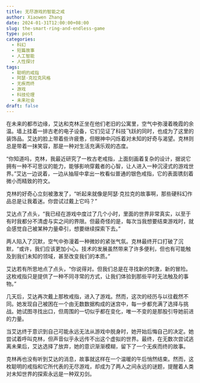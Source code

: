 ```yaml
---
title: 无尽游戏的智能之戒
author: Xiaowen Zhang
date: 2024-01-31T12:00:00+08:00
slug: the-smart-ring-and-endless-game
type: post
categories:
  - 科幻
  - 短篇故事
  - 人工智能
  - 人性探讨
tags:
  - 聪明的戒指
  - 阿瑟·克拉克风格
  - 无疾而终
  - 游戏
  - 科技伦理
  - 未来社会
draft: false
---
```


在未来的都市边缘，艾达和克林正坐在他们老旧的公寓里，空气中弥漫着晚霞的余温。墙上挂着一排古老的电子设备，它们见证了科技飞跃的同时，也成为了这里的装饰品。艾达的脸上带着些许疲惫，但眼神中闪烁着对未知的好奇与渴望。克林则总是带着一抹笑容，那是一种对生活充满乐观的态度。

“你知道吗，克林，我最近研究了一枚古老戒指，上面刻画着复杂的设计，据说它拥有一种不可思议的能力，能够影响穿戴者的心智，让人进入一种沉浸式的游戏世界。”艾达一边说着，一边从抽屉中拿出一枚看似普通的银色戒指，它的表面镌刻着微小而精致的符文。

克林的好奇心立刻被激发了，“听起来就像是阿瑟·克拉克的故事啊，那些硬科幻作品总是让我着迷。你尝试过戴上它吗？”

艾达点了点头，“我已经在游戏中度过了几个小时，里面的世界非常真实，以至于有时我都分不清虚与实之间的界限。但最奇怪的是，每次当我想要结束游戏时，就会感觉自己被某种力量牵引，想要继续探索下去。”

两人陷入了沉默，空气中弥漫着一种微妙的紧张气氛。克林最终开口打破了沉默，“或许，我们应该更加小心。技术的发展虽然带来了许多便利，但也有可能触及到我们未知的领域，甚至改变我们的本质。”

艾达若有所思地点了点头，“你说得对。但我们总是在寻找新的刺激，新的冒险。这枚戒指只是提供了一种不同寻常的方式，让我们体验到那些平时无法触及的事物。”

几天后，艾达再次戴上那枚戒指，进入了游戏。然而，这次的经历与以往截然不同。她发现自己被困在一个由无数数据构成的迷宫中，每一步都充满了选择与挑战。她试图寻找出口，但周围的一切似乎都在变化，唯一不变的是那股引导她前进的力量。

当艾达终于意识到自己可能永远无法从游戏中脱身时，她开始后悔自己的决定。她尝试着呼叫克林，但声音似乎永远传不出这个虚拟的世界。最终，在无数次尝试逃离未果后，艾达选择了放弃，她的意识渐渐模糊，留下了一个无疾而终的故事。

克林再也没有听到艾达的消息，故事就这样在一个温暖的午后悄然结束。然而，这枚聪明的戒指和它所代表的无尽游戏，却成为了两人之间永远的谜题，提醒着人类对未知世界的探索永远是一种双刃剑。